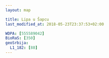 ```yaml
---
layout: map

title: Lipa u Šapcu
last_modified_at: 2018-05-23T23:37:53+02:00

WDPA: [555589042]
BioRaS: [350]
geoSrbija:
  L1_182: [88]
---
```

